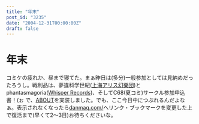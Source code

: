 ```yaml
---
title: "年末"
post_id: "3235"
date: "2004-12-31T00:00:00Z"
draft: false
---
```


# 年末

コミケの疲れか、昼まで寝てた。まぁ昨日は(多分)一般参加としては見納めだったろうし。戦利品は、夢違科学世紀([上海アリス幻樂団](http://www16.big.or.jp/%7Ezun/))とphantasmagoria([Whisper Records](http://www11.plala.or.jp/whispers/))、そしてC68(夏コミ)サークル参加申込書！(ぉ で、[ABOUT](/category/about)を実装しました。でも、ここ今日中につぶれるんだよなぁ。表示されなくなったら[danmaq.com/](/)へリンク・ブックマークを変更した上で復活まで(早くて2～3日)お待ちくださいな。
